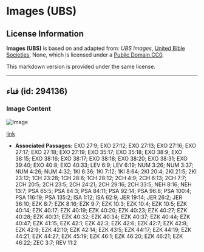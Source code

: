 # Images (UBS)

## License Information

**Images (UBS)** is based on and adapted from: _UBS Images_, [United Bible Societies](https://unitedbiblesocieties.org/), None, which is licensed under a [Public Domain CC0](https://creativecommons.org/public-domain/cc0/).

This markdown version is provided under the same license.



--------------------------------

## فناء (id: 294136)

### Image Content

![Image](https://cdn.aquifer.bible/aquifer-content/resources/Media/WEB-0436_courtyard_en.jpg)

[link](https://cdn.aquifer.bible/aquifer-content/resources/Media/WEB-0436_courtyard_en.jpg)

* **Associated Passages:** EXO 27:9; EXO 27:12; EXO 27:13; EXO 27:16; EXO 27:17; EXO 27:18; EXO 27:19; EXO 35:17; EXO 35:18; EXO 38:9; EXO 38:15; EXO 38:16; EXO 38:17; EXO 38:18; EXO 38:20; EXO 38:31; EXO 39:40; EXO 40:8; EXO 40:33; LEV 6:9; LEV 6:19; NUM 3:26; NUM 3:37; NUM 4:26; NUM 4:32; 1KI 6:36; 1KI 7:12; 1KI 8:64; 2KI 20:4; 2KI 21:5; 2KI 23:12; 1CH 23:28; 1CH 28:6; 1CH 28:12; 2CH 4:9; 2CH 6:13; 2CH 7:7; 2CH 20:5; 2CH 23:5; 2CH 24:21; 2CH 29:16; 2CH 33:5; NEH 8:16; NEH 13:7; PSA 65:5; PSA 84:3; PSA 84:11; PSA 92:14; PSA 96:8; PSA 100:4; PSA 116:19; PSA 135:2; ISA 1:12; ISA 62:9; JER 19:14; JER 26:2; JER 36:10; EZK 8:7; EZK 8:16; EZK 9:7; EZK 10:3; EZK 10:4; EZK 10:5; EZK 40:14; EZK 40:17; EZK 40:19; EZK 40:20; EZK 40:23; EZK 40:27; EZK 40:28; EZK 40:31; EZK 40:32; EZK 40:34; EZK 40:37; EZK 40:44; EZK 40:47; EZK 41:15; EZK 42:1; EZK 42:3; EZK 42:6; EZK 42:7; EZK 42:8; EZK 42:9; EZK 42:10; EZK 42:14; EZK 43:5; EZK 44:17; EZK 44:19; EZK 44:21; EZK 44:27; EZK 45:19; EZK 46:1; EZK 46:20; EZK 46:21; EZK 46:22; ZEC 3:7; REV 11:2


